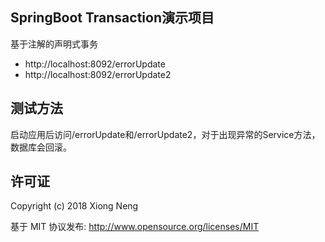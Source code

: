 ## SpringBoot Transaction演示项目

基于注解的声明式事务

- http://localhost:8092/errorUpdate
- http://localhost:8092/errorUpdate2


## 测试方法

启动应用后访问/errorUpdate和/errorUpdate2，对于出现异常的Service方法，数据库会回滚。

## 许可证

Copyright (c) 2018 Xiong Neng

基于 MIT 协议发布: <http://www.opensource.org/licenses/MIT>
